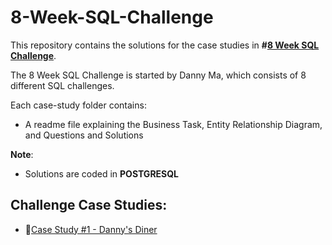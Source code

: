 # 8-Week-SQL-Challenge

This repository contains the solutions for the case studies in **#[8 Week SQL Challenge](https://8weeksqlchallenge.com)**.

The 8 Week SQL Challenge is started by Danny Ma, which consists of 8 different SQL challenges.

Each case-study folder contains:
- A readme file explaining the Business Task, Entity Relationship Diagram, and Questions and Solutions

**Note**: 
- Solutions are coded in **POSTGRESQL**

## Challenge Case Studies:
* 🍜[Case Study #1 - Danny's Diner]([https://github.com/Ereh11/8-Week-SQL-Challenge/tree/main/Case%20Study%20%231%20-%20Danny's%20Dinerr](https://github.com/Ereh11/8-Week-SQL-Challenge/blob/main/Case%20Study%20%231%20-%20Danny's%20Diner/README.MD)https://github.com/Ereh11/8-Week-SQL-Challenge/blob/main/Case%20Study%20%231%20-%20Danny's%20Diner/README.MD)

